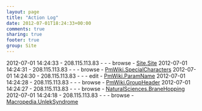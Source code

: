 ```yaml
---
layout: page
title: "Action Log"
date: 2012-07-01T18:24:33+00:00
comments: true
sharing: true
footer: true
group: Site
---
```


 2012-07-01 14:24:33 - 208.115.113.83 -  -  - browse - [Site.Site](/site/site)
 2012-07-01 14:24:31 - 208.115.113.83 -  -  - browse - [PmWiki.SpecialCharacters](/pm-wiki/special-characters)
 2012-07-01 14:24:30 - 208.115.113.83 -  -  - edit - [PmWiki.ParamName](/pm-wiki/param-name)
 2012-07-01 14:24:28 - 208.115.113.83 -  -  - browse - [PmWiki.GroupHeader](/pm-wiki/group-header)
 2012-07-01 14:24:27 - 208.115.113.83 -  -  - browse - [NaturalSciences.BraneHopping](/natural-sciences/brane-hopping)
 2012-07-01 14:24:18 - 208.115.113.83 -  -  - browse - [Macropedia.UnlekSyndrome](/macropedia/unlek-syndrome)
